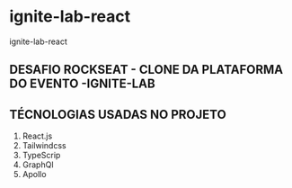 # ignite-lab-react
ignite-lab-react
## DESAFIO ROCKSEAT - CLONE DA PLATAFORMA DO EVENTO -IGNITE-LAB

##  TÉCNOLOGIAS USADAS NO PROJETO
1. React.js
2. Tailwindcss
3. TypeScrip
4. GraphQl
5. Apollo
